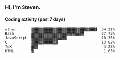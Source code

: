 ### Hi, I'm Steven.

#### Coding activity (past 7 days)
```
other       ▓▓▓▓▓▓▓▓▓▓▓▓▓▓▓▓▓▓▓▓▓▓▓▓▓▓▓▓▓▓  34.22%
Bash        ▓▓▓▓▓▓▓▓▓▓▓▓▓▓▓▓▓▓▓▓▓▓▓▓        27.75%
JavaScript  ▓▓▓▓▓▓▓▓▓▓▓▓▓▓▓▓                18.35%
C           ▓▓▓▓▓▓▓▓▓▓▓▓                    13.82%
TeX         ▓▓▓                              4.23%
HTML        ▓                                1.63%
```
